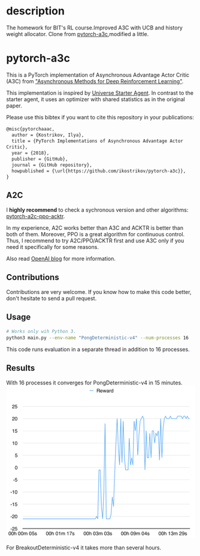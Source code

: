 # description
The homework for BIT's RL course.Improved A3C with UCB and history weight allocator.
Clone from [pytorch-a3c](https://github.com/ikostrikov/pytorch-a3c),modified a little.
# pytorch-a3c

This is a PyTorch implementation of Asynchronous Advantage Actor Critic (A3C) from ["Asynchronous Methods for Deep Reinforcement Learning"](https://arxiv.org/pdf/1602.01783v1.pdf).

This implementation is inspired by [Universe Starter Agent](https://github.com/openai/universe-starter-agent).
In contrast to the starter agent, it uses an optimizer with shared statistics as in the original paper.

Please use this bibtex if you want to cite this repository in your publications:

    @misc{pytorchaaac,
      author = {Kostrikov, Ilya},
      title = {PyTorch Implementations of Asynchronous Advantage Actor Critic},
      year = {2018},
      publisher = {GitHub},
      journal = {GitHub repository},
      howpublished = {\url{https://github.com/ikostrikov/pytorch-a3c}},
    }

## A2C

I **highly recommend** to check a sychronous version and other algorithms: [pytorch-a2c-ppo-acktr](https://github.com/ikostrikov/pytorch-a2c-ppo-acktr).

In my experience, A2C works better than A3C and ACKTR is better than both of them. Moreover, PPO is a great algorithm for continuous control. Thus, I recommend to try A2C/PPO/ACKTR first and use A3C only if you need it specifically for some reasons.

Also read [OpenAI blog](https://blog.openai.com/baselines-acktr-a2c/) for more information.

## Contributions

Contributions are very welcome. If you know how to make this code better, don't hesitate to send a pull request.

## Usage
```bash
# Works only wih Python 3.
python3 main.py --env-name "PongDeterministic-v4" --num-processes 16
```

This code runs evaluation in a separate thread in addition to 16 processes.

## Results

With 16 processes it converges for PongDeterministic-v4 in 15 minutes.
![PongDeterministic-v4](images/PongReward.png)

For BreakoutDeterministic-v4 it takes more than several hours.
